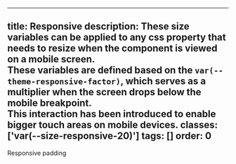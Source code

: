 <!--
 *              © 2025 Visa
 *
 * Licensed under the Apache License, Version 2.0 (the "License");
 * you may not use this file except in compliance with the License.
 * You may obtain a copy of the License at
 *
 *         http://www.apache.org/licenses/LICENSE-2.0
 *
 * Unless required by applicable law or agreed to in writing, software
 * distributed under the License is distributed on an "AS IS" BASIS,
 * WITHOUT WARRANTIES OR CONDITIONS OF ANY KIND, either express or implied.
 * See the License for the specific language governing permissions and
 * limitations under the License.
 *
 -->
---
title: Responsive 
description: These size variables can be applied to any css property that needs to resize when the component is viewed on a mobile screen.<br /> These variables are defined based on the <code class="w-code v-badge v-badge-subtle">var(--theme-responsive-factor)</code>, which serves as a multiplier when the screen drops below the mobile breakpoint.<br /> This interaction has been introduced to enable bigger touch areas on mobile devices.
classes: ['var(--size-responsive-20)']
tags: []
order: 0
---

<div class="v-surface" style="padding: var(--size-responsive-20); background-color: var(--palette-default-surface-highlight)">
  Responsive padding
</div>
